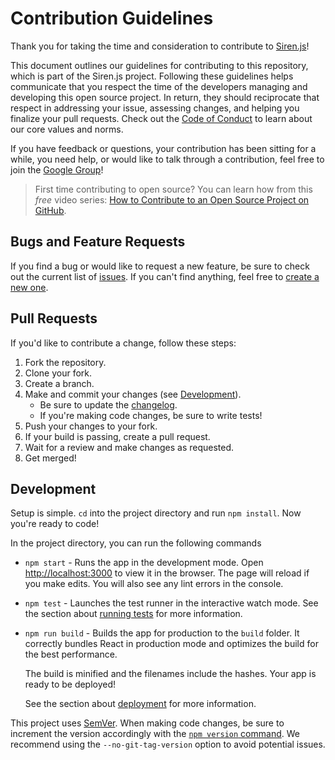 # Contribution Guidelines

Thank you for taking the time and consideration to contribute to [Siren.js]!

[siren.js]: https://github.com/siren-js

This document outlines our guidelines for contributing to this repository, which
is part of the Siren.js project. Following these guidelines helps communicate
that you respect the time of the developers managing and developing this open
source project. In return, they should reciprocate that respect in addressing
your issue, assessing changes, and helping you finalize your pull requests.
Check out the [Code of Conduct](CODE_OF_CONDUCT.md) to learn about our core
values and norms.

If you have feedback or questions, your contribution has been sitting for a
while, you need help, or would like to talk through a contribution, feel free to
join the [Google Group][gg]!

[gg]: https://groups.google.com/g/sirenjs

> First time contributing to open source? You can learn how from this _free_
> video series: [How to Contribute to an Open Source Project on GitHub][course].

[course]: https://kcd.im/pull-request

## Bugs and Feature Requests

If you find a bug or would like to request a new feature, be sure to check out
the current list of [issues]. If you can't find anything, feel free to
[create a new one][create-issue].

[issues]: https://github.com/siren-js/api-browser/issues
[create-issue]: https://github.com/siren-js/api-browser/issues/new

## Pull Requests

If you'd like to contribute a change, follow these steps:

1. Fork the repository.
1. Clone your fork.
1. Create a branch.
1. Make and commit your changes (see [Development](#development)).
   - Be sure to update the [changelog](CHANGELOG.md).
   - If you're making code changes, be sure to write tests!
1. Push your changes to your fork.
1. If your build is passing, create a pull request.
1. Wait for a review and make changes as requested.
1. Get merged!

## Development

Setup is simple. `cd` into the project directory and run `npm install`. Now
you're ready to code!

In the project directory, you can run the following commands

- `npm start` - Runs the app in the development mode. Open
  <http://localhost:3000> to view it in the browser. The page will reload if you
  make edits. You will also see any lint errors in the console.
- `npm test` - Launches the test runner in the interactive watch mode. See the
  section about [running tests][testing] for more information.
- `npm run build` - Builds the app for production to the `build` folder. It
  correctly bundles React in production mode and optimizes the build for the
  best performance.

  The build is minified and the filenames include the hashes. Your app is ready
  to be deployed!
  
  See the section about [deployment] for more information.

[testing]: https://facebook.github.io/create-react-app/docs/running-tests
[deployment]: https://facebook.github.io/create-react-app/docs/deployment

This project uses [SemVer](https://semver.org/). When making code changes, be
sure to increment the version accordingly with the
[`npm version` command][npm-version]. We recommend using the
`--no-git-tag-version` option to avoid potential issues.

[npm-version]: https://docs.npmjs.com/cli/v7/commands/npm-version
